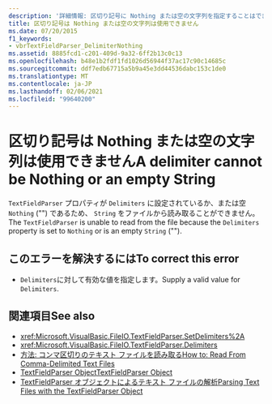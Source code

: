 ```yaml
---
description: '詳細情報: 区切り記号に Nothing または空の文字列を指定することはできません'
title: 区切り記号は Nothing または空の文字列は使用できません
ms.date: 07/20/2015
f1_keywords:
- vbrTextFieldParser_DelimiterNothing
ms.assetid: 8885fcd1-c201-409d-9a32-6ff2b13c0c13
ms.openlocfilehash: b48e1b2fdf1fd1026d56944f37ac17c90c14685c
ms.sourcegitcommit: ddf7edb67715a5b9a45e3dd44536dabc153c1de0
ms.translationtype: MT
ms.contentlocale: ja-JP
ms.lasthandoff: 02/06/2021
ms.locfileid: "99640200"
---
```

# <a name="a-delimiter-cannot-be-nothing-or-an-empty-string"></a><span data-ttu-id="3ae83-103">区切り記号は Nothing または空の文字列は使用できません</span><span class="sxs-lookup"><span data-stu-id="3ae83-103">A delimiter cannot be Nothing or an empty String</span></span>

<span data-ttu-id="3ae83-104">`TextFieldParser` プロパティが `Delimiters` に設定されているか、または空 `Nothing` ("") であるため、 `String` をファイルから読み取ることができません。</span><span class="sxs-lookup"><span data-stu-id="3ae83-104">The `TextFieldParser` is unable to read from the file because the `Delimiters` property is set to `Nothing` or is an empty `String` ("").</span></span>  
  
## <a name="to-correct-this-error"></a><span data-ttu-id="3ae83-105">このエラーを解決するには</span><span class="sxs-lookup"><span data-stu-id="3ae83-105">To correct this error</span></span>  
  
- <span data-ttu-id="3ae83-106">`Delimiters`に対して有効な値を指定します。</span><span class="sxs-lookup"><span data-stu-id="3ae83-106">Supply a valid value for `Delimiters`.</span></span>  
  
## <a name="see-also"></a><span data-ttu-id="3ae83-107">関連項目</span><span class="sxs-lookup"><span data-stu-id="3ae83-107">See also</span></span>

- <xref:Microsoft.VisualBasic.FileIO.TextFieldParser.SetDelimiters%2A>
- <xref:Microsoft.VisualBasic.FileIO.TextFieldParser.Delimiters>
- [<span data-ttu-id="3ae83-108">方法: コンマ区切りのテキスト ファイルを読み取る</span><span class="sxs-lookup"><span data-stu-id="3ae83-108">How to: Read From Comma-Delimited Text Files</span></span>](../developing-apps/programming/drives-directories-files/how-to-read-from-comma-delimited-text-files.md)
- [<span data-ttu-id="3ae83-109">TextFieldParser Object</span><span class="sxs-lookup"><span data-stu-id="3ae83-109">TextFieldParser Object</span></span>](../language-reference/objects/textfieldparser-object.md)
- [<span data-ttu-id="3ae83-110">TextFieldParser オブジェクトによるテキスト ファイルの解析</span><span class="sxs-lookup"><span data-stu-id="3ae83-110">Parsing Text Files with the TextFieldParser Object</span></span>](../developing-apps/programming/drives-directories-files/parsing-text-files-with-the-textfieldparser-object.md)
